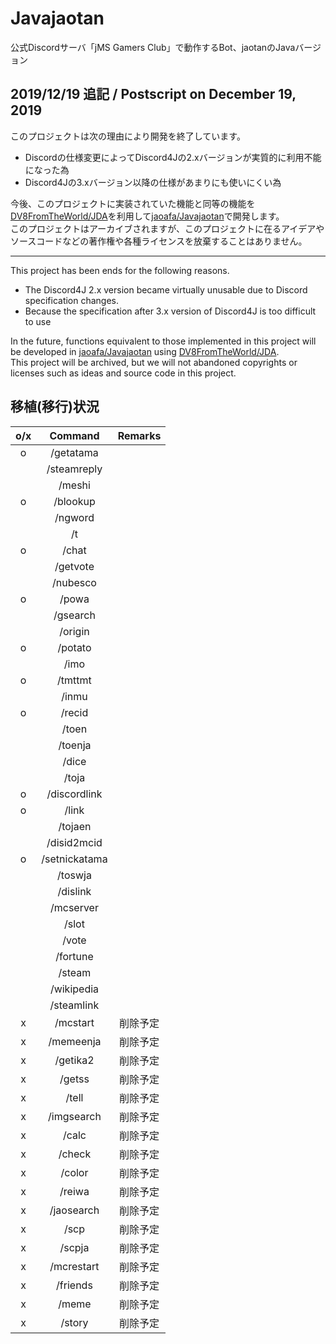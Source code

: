 # Javajaotan

公式Discordサーバ「jMS Gamers Club」で動作するBot、jaotanのJavaバージョン

## 2019/12/19 追記 / Postscript on December 19, 2019

このプロジェクトは次の理由により開発を終了しています。

- Discordの仕様変更によってDiscord4Jの2.xバージョンが実質的に利用不能になった為
- Discord4Jの3.xバージョン以降の仕様があまりにも使いにくい為

今後、このプロジェクトに実装されていた機能と同等の機能を[DV8FromTheWorld/JDA](https://github.com/DV8FromTheWorld/JDA)を利用して[jaoafa/Javajaotan](https://github.com/jaoafa/Javajaotan)で開発します。  
このプロジェクトはアーカイブされますが、このプロジェクトに在るアイデアやソースコードなどの著作権や各種ライセンスを放棄することはありません。

----

This project has been ends for the following reasons.

- The Discord4J 2.x version became virtually unusable due to Discord specification changes.
- Because the specification after 3.x version of Discord4J is too difficult to use

In the future, functions equivalent to those implemented in this project will be developed in [jaoafa/Javajaotan](https://github.com/jaoafa/Javajaotan) using [DV8FromTheWorld/JDA](https://github.com/DV8FromTheWorld/JDA).  
This project will be archived, but we will not abandoned copyrights or licenses such as ideas and source code in this project.

## 移植(移行)状況

|o/x|Command|Remarks|
|:-:|:-:|:-:|
|o|/getatama||
||/steamreply||
||/meshi||
|o|/blookup||
||/ngword||
||/t||
|o|/chat||
||/getvote||
||/nubesco||
|o|/powa||
||/gsearch||
||/origin||
|o|/potato||
||/imo||
|o|/tmttmt||
||/inmu||
|o|/recid||
||/toen||
||/toenja||
||/dice||
||/toja||
|o|/discordlink||
|o|/link||
||/tojaen||
||/disid2mcid||
|o|/setnickatama||
||/toswja||
||/dislink||
||/mcserver||
||/slot||
||/vote||
||/fortune||
||/steam||
||/wikipedia||
||/steamlink||
|x|/mcstart|削除予定|
|x|/memeenja|削除予定|
|x|/getika2|削除予定|
|x|/getss|削除予定|
|x|/tell|削除予定|
|x|/imgsearch|削除予定|
|x|/calc|削除予定|
|x|/check|削除予定|
|x|/color|削除予定|
|x|/reiwa|削除予定|
|x|/jaosearch|削除予定|
|x|/scp|削除予定|
|x|/scpja|削除予定|
|x|/mcrestart|削除予定|
|x|/friends|削除予定|
|x|/meme|削除予定|
|x|/story|削除予定|
